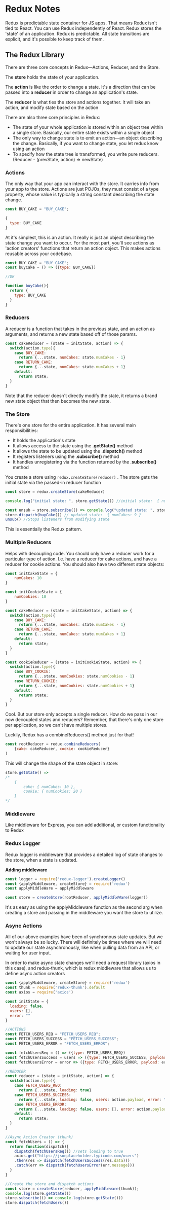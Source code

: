 # Redux Notes

Redux is predictable state container for JS apps. That means Redux isn't tied to React. You can use Redux independently of React. Redux stores the 'state' of an application. Redux is predictable. All state transitions are explicit, and it's possible to keep track of them.

## The Redux Library

There are three core concepts in Redux—Actions, Reducer, and the Store.

The **store** holds the state of your application.

The **action** is like the order to change a state. It's a direction that can be passed into a **reducer** in order to change an application's state.

The **reducer** is what ties the store and actions together. It will take an action, and modify state based on the action

There are also three core principles in Redux:

- The state of your whole application is stored within an object tree within a single store. Basically, our entire state exists within a single object
- The only way to change state is to emit an action—an object describing the change. Basically, if you want to change state, you let redux know using an action
- To specify how the state tree is transformed, you write pure reducers. (Reducer - (prevState, action) ⇒ newState)

### Actions

The only way that your app can interact with the store. It carries info from your app to the store. Actions are just POJOs, they must consist of a type property, whose value is typically a string constant describing the state change.

```jsx
const BUY_CAKE = "BUY_CAKE";

{
  type: BUY_CAKE
}
```

At it's simplest, this is an action. It really is just an object describing the state change you want to occur. For the most part, you'll see actions as 'action creators' functions that return an action object. This makes actions reusable across your codebase.
```jsx
const BUY_CAKE = "BUY_CAKE";
const buyCake = () => ({type: BUY_CAKE})

//OR

function buyCake(){
  return {
    type: BUY_CAKE
  }
}
```

### Reducers

A reducer is a function that takes in the previous state, and an action as arguments, and returns a new state based off of those params.

```jsx
const cakeReducer = (state = initState, action) => {
  switch(action.type){
    case BUY_CAKE:
      return {...state, numCakes: state.numCakes - 1}
    case RETURN_CAKE:
      return {...state, numCakes: state.numCakes + 1}
    default:
      return state;
  }
}
```

Note that the reducer doesn't directly modify the state, it returns a brand new state object that then becomes the new state.

### The Store

There's one store for the entire application. It has several main responsibilities:

- It holds the application's state
- It allows access to the state using the .**getState()** method
- It allows the state to be updated using the .**dispatch()** method
- It registers listeners using the .**subscribe()** method
- It handles unregistering via the function returned by the .**subscribe()** method

You create a store using `redux.createStore(reducer)` . The store gets the initial state via the passed-in reducer function

```jsx
const store = redux.createStore(cakeReducer)

console.log("initial state: ", store.getState()) //initial state:  { numCakes: 10 }

const unsub = store.subscribe(() => console.log("updated state: ", store.getState()))
store.dispatch(buyCake()) // updated state:  { numCakes: 9 }
unsub() //Stops listeners from modifying state

```

This is essentially the Redux pattern.

### Multiple Reducers

Helps with decoupling code. You should only have a reducer work for a particular type of action. I.e. have a reducer for cake actions, and have a reducer for cookie actions. You should also have two different state objects:

```jsx
const initCakeState = {
	numCakes: 10
}

const initCookieState = {
	numCookies: 10
}

const cakeReducer = (state = initCakeState, action) => {
  switch(action.type){
    case BUY_CAKE:
      return {...state, numCakes: state.numCakes - 1}
    case RETURN_CAKE:
      return {...state, numCakes: state.numCakes + 1}
    default:
      return state;
  }
}

const cookieReducer = (state = initCookieState, action) => {
  switch(action.type){
    case BUY_COOKIE:
      return {...state, numCookies: state.numCookies - 1}
    case RETURN_COOKIE:
      return {...state, numCookies: state.numCookies + 1}
    default:
      return state;
  }
}
```

Cool. But our store only accepts a single reducer. How do we pass in our now decoupled states and reducers? Remember, that there's only one store per application, so we can't have multiple stores.

Luckily, Redux has a combineReducers() method just for that!

```jsx
const rootReducer = redux.combineReducers(
	{cake: cakeReducer, cookie: cookieReducer}
)
```

This will change the shape of the state object in store: 

```jsx
store.getState() => 
/*
	{ 
		cake: { numCakes: 10 }, 
		cookie: { numCookies: 20 } 
	}
*/
```
### Middleware

Like middleware for Express, you can add additional, or custom functionality to Redux

### Redux Logger

Redux logger is middleware that provides a detailed log of state changes to the store, when a state is updated. 

**Adding middleware**
```jsx
const logger = require('redux-logger').createLogger()
const {applyMiddleware, createStore} = require('redux')
const applyMiddleWare = applyMiddleware

const store = createStore(rootReducer, applyMiddleWare(logger))
```

It's as easy as using the applyMiddleware function as the second arg when creating a store and passing in the middleware you want the store to utilize.

### Async Actions

All of our above examples have been of synchronous state updates. But we won't always be so lucky. There will definitely be times where we will need to update our state asynchronously, like when pulling data from an API, or waiting for user input.

In order to make async state changes we'll need a request library (axios in this case), and redux-thunk, which is redux middleware that allows us to define async action creators

```jsx
const {applyMiddleware, createStore} = require('redux')
const thunk = require('redux-thunk').default
const axios = require('axios')

const initState = {
  loading: false,
  users: [],
  error: ""
}

//ACTIONS
const FETCH_USERS_REQ = "FETCH_USERS_REQ";
const FETCH_USERS_SUCCESS = "FETCH_USERS_SUCCESS";
const FETCH_USERS_ERROR = "FETCH_USERS_ERROR";

const fetchUsersReq = () => ({type: FETCH_USERS_REQ})
const fetchUsersSuccess = users => ({type: FETCH_USERS_SUCCESS, payload: users})
const fetchUsersError = error => ({type: FETCH_USERS_ERROR, payload: error})

//REDUCER
const reducer = (state = initState, action) => {
  switch(action.type){
    case FETCH_USERS_REQ:
      return {...state, loading: true}
    case FETCH_USERS_SUCCESS:
      return {...state, loading: false, users: action.payload, error: ""}
    case FETCH_USERS_ERROR:
      return {...state, loading: false, users: [], error: action.payload}
    default:
      return state;
  }
}

//Async Action Creator (thunk)
const fetchUsers = () => {
  return function(dispatch){
    dispatch(fetchUsersReq()) //sets loading to true
    axios.get("https://jsonplaceholder.typicode.com/users")
    .then(res => dispatch(fetchUsersSuccess(res.data)))
    .catch(err => dispatch(fetchUsersError(err.message)))
  }
}

//Create the store and dispatch actions
const store = createStore(reducer, applyMiddleware(thunk));
console.log(store.getState())
store.subscribe(() => console.log(store.getState()))
store.dispatch(fetchUsers())
```